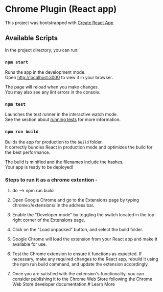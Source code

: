 # Chrome Plugin (React app)

This project was bootstrapped with [Create React App](https://github.com/facebook/create-react-app).

## Available Scripts

In the project directory, you can run:

### `npm start`

Runs the app in the development mode.\
Open [http://localhost:3000](http://localhost:3000) to view it in your browser.

The page will reload when you make changes.\
You may also see any lint errors in the console.

### `npm test`

Launches the test runner in the interactive watch mode.\
See the section about [running tests](https://facebook.github.io/create-react-app/docs/running-tests) for more information.

### `npm run build`

Builds the app for production to the `build` folder.\
It correctly bundles React in production mode and optimizes the build for the best performance.

The build is minified and the filenames include the hashes.\
Your app is ready to be deployed!

### Steps to run it as a chrome extention -
1. do --> npm run build

2. Open Google Chrome and go to the Extensions page by typing chrome://extensions/ in the address bar.

3. Enable the "Developer mode" by toggling the switch located in the top-right corner of the Extensions page.

4. Click on the "Load unpacked" button, and select the build folder.

5. Google Chrome will load the extension from your React app and make it available for use.

6. Test the Chrome extension to ensure it functions as expected. If necessary, make any required changes to the React app, rebuild it using the npm run build command, and update the extension accordingly.

7. Once you are satisfied with the extension's functionality, you can consider publishing it to the Chrome Web Store following the Chrome Web Store developer documentation.# Learn More
